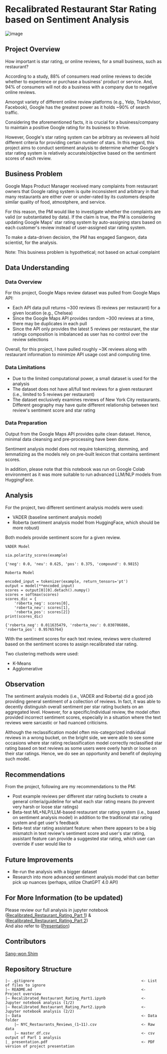 # Recalibrated Restaurant Star Rating based on Sentiment Analysis
![image](https://static1.squarespace.com/static/5b1590a93c3a53e49c6d280d/t/5fd058bf5efba8153b21ad7f/1607489731350/restaurant-reviews-16x9.jpg?format=1500w)

## Project Overview
How important is star rating, or online reviews, for a small business, such as restaurant?

According to a study, 88% of consumers read online reviews to decide whether to experience or purchase a business' product or service. And, 94% of consumers will not do a business with a company due to negative online reviews.

Amongst variety of different online review platforms (e.g., Yelp, TripAdvisor, Facebook), Google has the greatest power as it holds ~90% of search traffic.

Considering the aforementioned facts, it is crucial for a business/company to maintain a positive Google rating for its business to thrive.

However, Google's star rating system can be arbitrary as reviewers all hold different criteria for providing certain number of stars. In this regard, this project aims to conduct sentiment analysis to determine whether Google's star rating system is relatively accurate/objective based on the sentiment scores of each review.

## Business Problem
Google Maps Product Manager received many complaints from restaurant owners that Google rating system is quite inconsistent and arbitrary in that many restaurants are either over or under-rated by its customers despite similar quality of food, atmostphere, and service.

For this reason, the PM would like to investigate whether the complaints are valid (or substantiated by data). If the claim is true, the PM is considering updating Google Maps' star rating system by auto-assigning stars based on each customer's review instead of user-assigned star rating system.

To make a data-driven decision, the PM has engaged Sangwon, data scientist, for the analysis.

Note: This business problem is hypothetical; not based on actual complaint

## Data Understanding
### Data Overview
For this project, Google Maps review dataset was pulled from Google Maps API:

- Each API data pull returns ~300 reviews (5 reviews per restaurant) for a given location (e.g., Chelsea)
- Since the Google Maps API provides random ~300 reviews at a time, there may be duplicates in each pull
- Since the API only provides the latest 5 reviews per restaurant, the star ratings composition is imbalanced as user has no control over the review selections
  
Overall, for this project, I have pulled roughly ~3K reviews along with restaurant information to minimize API usage cost and computing time.

### Data Limitations
- Due to the limited computational power, a small dataset is used for the analysis
- The dataset does not have all/full text reviews for a given restaurant (i.e., limited to 5 reviews per restaurant)
- The dataset exclusively examines reviews of New York City restaurants. Different geography may have quite different relationship between text review's sentiment score and star rating

### Data Preparation
Output from the Google Maps API provides quite clean dataset. Hence, minimal data cleansing and pre-processing have been done.

Sentiment analysis model does not require tokenizing, stemming, and lemmatizing as the models rely on pre-built lexicon that contains sentiment scores.

In addition, please note that this notebook was run on Google Colab environment as it was more suitable to run advanced LLM/NLP models from HuggingFace.

## Analysis
For the project, two different sentiment analysis models were used:

- VADER (baseline sentiment analysis model)
- Roberta (sentiment analysis model from HuggingFace, which should be more robust)

Both models provide sentiment score for a given review.

```
VADER Model

sia.polarity_scores(example)

{'neg': 0.0, 'neu': 0.625, 'pos': 0.375, 'compound': 0.9815}
```

```
Roberta Model

encoded_input = tokenizer(example, return_tensors='pt')
output = model(**encoded_input)
scores = output[0][0].detach().numpy()
scores = softmax(scores)
scores_dic = {
    'roberta_neg': scores[0],
    'roberta_neu': scores[1],
    'roberta_pos': scores[2]}
print(scores_dic)

{'roberta_neg': 0.011635479, 'roberta_neu': 0.030706886, 'roberta_pos': 0.95765764}
```

With the sentiment scores for each text review, reviews were clustered based on the sentiment scores to assign recalibrated star rating.

Two clustering methods were used:

- K-Means
- Agglomerative

## Observation
The sentiment analysis models (i.e., VADER and Roberta) did a good job providing general sentiment of a collection of reviews. In fact, it was able to decently distinguish overall sentiment per star rating buckets on an aggregated level. However, for a specific/individual review, the model often provided incorrect sentiment scores, especially in a situation where the text reviews were sarcastic or had nuanced criticisms.

Although the reclassification model often mis-categorized individual reviews in a wrong bucket, on the bright side, we were able to see some occasions where star rating reclassification model correctly reclassified star rating based on text reviews as some users were overly harsh or loose on their star ratings. Hence, we do see an opportunity and benefit of deploying such model.

## Recommendations
From the project, following are my recommendations to the PM:

- Post example reviews per different star rating buckets to create a general criteria/guideline for what each star rating means (to prevent very harsh or loose star ratings)
- Beta-test ML+NLP/LLM-based restaurant star rating system (i.e., based on sentiment analysis model) in addition to the traditional star rating system and get user's feedback
- Beta-test star rating assistant feature: when there appears to be a big mismatch in text review's sentiment score and user's star rating, assistant feature can provide a suggested star rating, which user can override if user would like to

## Future Improvements
- Re-run the analysis with a bigger dataset
- Research into more advanced sentiment analysis model that can better pick up nuances (perhaps, utilize ChatGPT 4.0 API)

## For More Information (to be updated)
Please review our full analysis in jupyter notebook ([Recalibrated_Restaurant_Rating_Part 1](https://github.com/sangwon224/Recalibrated-Restaurant-Rating-based-on-Sentiment-Analysis/blob/main/Recalibrated_Restaurant_Rating_Part1.ipynb)) & ([Recalibrated_Restaurant_Rating_Part 2](https://github.com/sangwon224/Recalibrated-Restaurant-Rating-based-on-Sentiment-Analysis/blob/main/Recalibrated_Restaurant_Rating_Part2.ipynb)) \
And also refer to ([Presentation](https://github.com/sangwon224/Recalibrated-Restaurant-Rating-based-on-Sentiment-Analysis/blob/main/presentation.pdf)) 

## Contributors
[Sang-won Shim](https://github.com/sangwon224)

## Repository Structure
```
|— .gitignore                                                <- List of files to ignore
|— README.md                                                 <- Project overview
|— Recalibrated_Restaurant_Rating_Part1.ipynb                <- Jupyter notebook analysis (1/2)
|— Recalibrated_Restaurant_Rating_Part2.ipynb                <- Jupyter notebook analysis (2/2)
|— Data                                                      <- Data folder
    |— NYC_Restaurants_Reviews_(1~11).csv                    <- Raw data
    |— master_df.csv                                         <- csv output of Part 1 analysis
|_ presentation.pdf                                          <- PDF version of project presentation
```
